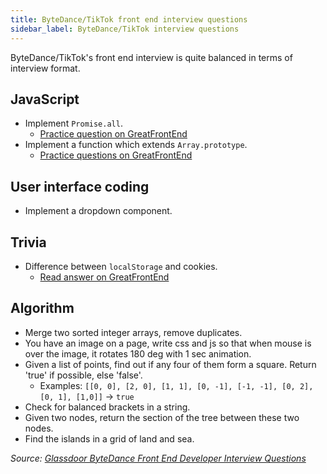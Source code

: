 ```yaml
---
title: ByteDance/TikTok front end interview questions
sidebar_label: ByteDance/TikTok interview questions
---
```


ByteDance/TikTok's front end interview is quite balanced in terms of interview format.

## JavaScript

- Implement `Promise.all`.
  - [Practice question on GreatFrontEnd](https://www.greatfrontend.com/questions/javascript/promise-all)
- Implement a function which extends `Array.prototype`.
  - [Practice questions on GreatFrontEnd](https://www.greatfrontend.com/questions/coding)

## User interface coding

- Implement a dropdown component.

## Trivia

- Difference between `localStorage` and cookies.
  - [Read answer on GreatFrontEnd](https://www.greatfrontend.com/questions/quiz/html/describe-the-difference-between-a-cookie-sessionstorage-and-localstorage)

## Algorithm

- Merge two sorted integer arrays, remove duplicates.
- You have an image on a page, write css and js so that when mouse is over the image, it rotates 180 deg with 1 sec animation.
- Given a list of points, find out if any four of them form a square. Return 'true' if possible, else 'false'.
  - Examples: `[[0, 0], [2, 0], [1, 1], [0, -1], [-1, -1], [0, 2], [0, 1], [1,0]]` -> `true`
- Check for balanced brackets in a string.
- Given two nodes, return the section of the tree between these two nodes.
- Find the islands in a grid of land and sea.

_Source: [Glassdoor ByteDance Front End Developer Interview Questions](https://www.glassdoor.sg/Interview/ByteDance-Front-End-Developer-Interview-Questions-EI_IE1624196.0,9_KO10,29.htm)_
